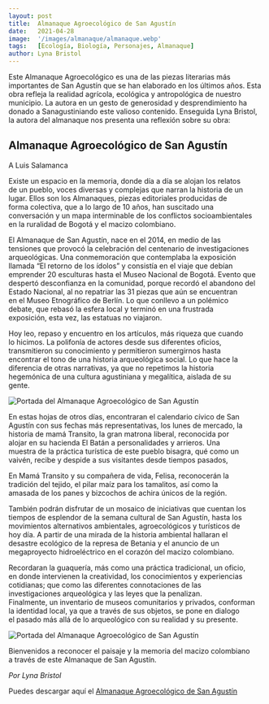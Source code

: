 ```yaml
---
layout: post
title:  Almanaque Agroecológico de San Agustín
date:   2021-04-28
image:  '/images/almanaque/almanaque.webp'
tags:   [Ecología, Biología, Personajes, Almanaque]
author: Lyna Bristol
---
```

Este Almanaque Agroecológico es una de las piezas literarias más importantes  de San Agustín que se han elaborado en los últimos años. Esta obra refleja la realidad agrícola, ecológica y antropológica de nuestro municipio. La autora en un gesto de generosidad y desprendimiento ha donado a Sanagustiniando este valioso contenido. Enseguida Lyna Bristol, la autora del almanaque nos presenta una reflexión sobre su obra:

## Almanaque Agroecológico de San Agustín

A Luis Salamanca

Existe un espacio en la memoria, donde día a día se alojan los relatos  
de un pueblo, voces diversas y complejas que narran la historia de un  
lugar. Ellos son los Almanaques, piezas editoriales producidas de  
forma colectiva, que a lo largo de 10 años, han suscitado una  
conversación y un mapa interminable de los conflictos socioambientales  
en la ruralidad de Bogotá y el macizo colombiano.

El Almanaque de San Agustín, nace en el 2014, en medio de las  
tensiones que provocó la celebración del centenario de investigaciones  
arqueológicas.  Una conmemoración que contemplaba la exposición  
llamada “El retorno de los ídolos” y consistía en el viaje que debían  
emprender 20 esculturas hasta el Museo Nacional de Bogotá.  Evento que  
despertó desconfianza en la comunidad, porque recordó el abandono del  
Estado Nacional, al no repatriar las 31 piezas que aún se encuentran  
en el Museo Etnográfico de Berlín. Lo que conllevo a un polémico  
debate, que rebasó la esfera local y terminó en una frustrada  
exposición, esta vez, las estatuas no viajaron.

Hoy leo, repaso y encuentro en los artículos, más riqueza que cuando  
lo hicimos.  La polifonía de actores desde sus diferentes oficios,  
transmitieron su conocimiento y permitieron sumergirnos hasta  
encontrar el tono de una historia arqueológica social.  Lo que hace la  
diferencia de otras narrativas, ya que no repetimos la historia  
hegemónica de una cultura agustiniana y megalítica, aislada de su  
gente.

![Portada del Almanaque Agroecológico de San Agustín]({{site.baseurl}}/images/almanaque/almanaque1.webp)

En estas hojas de otros días, encontraran el calendario cívico de San  
Agustín con sus fechas más representativas, los lunes de mercado, la  
historia de mamá Transito, la gran matrona liberal, reconocida por  
alojar en su hacienda El Batán a personalidades y arrieros.  Una  
muestra de la práctica turística de este pueblo bisagra, qué como un  
vaivén, recibe y despide a sus visitantes desde tiempos pasados,

En Mamá Transito y su compañera de vida, Felisa, reconocerán la  
tradición del tejido, el pilar maíz para los tamalitos, así como la  
amasada de los panes y bizcochos de achira únicos de la región.

También podrán disfrutar de un mosaico de iniciativas que cuentan los  
tiempos de esplendor de la semana cultural de San Agustín, hasta los  
movimientos alternativos ambientales, agroecológicos y turísticos de  
hoy día. A partir de una mirada de la historia ambiental hallaran el  
desastre ecológico de la represa de Betania y el anuncio de un  
megaproyecto hidroeléctrico en el corazón del macizo colombiano.

Recordaran la guaquería, más como una práctica tradicional, un oficio,  
en donde intervienen la creatividad, los conocimientos y experiencias  
cotidianas; que como las diferentes connotaciones de las  
investigaciones arqueológica y las leyes que la penalizan.  
Finalmente, un inventario de museos comunitarios y privados, conforman  
la identidad local, ya que a través de sus objetos, se pone en dialogo  
el pasado más allá de lo arqueológico con su realidad y su presente.

![Portada del Almanaque Agroecológico de San Agustín]({{site.baseurl}}/images/almanaque/almanaque2.webp)

Bienvenidos a reconocer el paisaje y la memoria del macizo colombiano  
a través de este Almanaque de San Agustín.

<cite>Por Lyna Bristol</cite>

Puedes descargar aquí el [Almanaque Agroecológico de San Agustín](https://drive.google.com/file/d/1rOgM9DG6VxyKVAvtDB7awB3Rjz2aS-iB/view?ts=6085d827)
